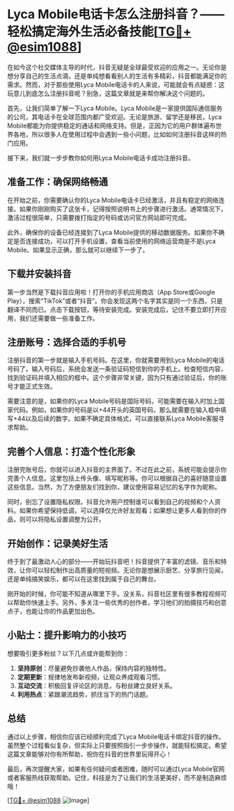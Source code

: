 # Lyca Mobile电话卡怎么注册抖音？——轻松搞定海外生活必备技能[[TG💪+ @esim1088](https://t.me/s/esim1088)]

在如今这个社交媒体主导的时代，抖音无疑是全球最受欢迎的应用之一。无论你是想分享自己的生活点滴，还是单纯想看看别人的生活有多精彩，抖音都能满足你的需求。然而，对于那些使用Lyca Mobile电话卡的人来说，可能就会有点疑惑：这玩意儿到底怎么注册抖音呢？别急，这篇文章就是来帮你解决这个问题的。

首先，让我们简单了解一下Lyca Mobile。Lyca Mobile是一家提供国际通信服务的公司，其电话卡在全球范围内都广受欢迎。无论是旅游、留学还是移民，Lyca Mobile都能为你提供稳定的通话和网络支持。但是，正因为它的用户群体遍布世界各地，所以很多人在使用过程中会遇到一些小问题，比如如何注册抖音这样的热门应用。

接下来，我们就一步步教你如何用Lyca Mobile电话卡成功注册抖音。

## 准备工作：确保网络畅通

在开始之前，你需要确认你的Lyca Mobile电话卡已经激活，并且有稳定的网络连接。如果你刚刚购买了这张卡，记得按照说明书上的步骤进行激活。通常情况下，激活过程很简单，只需要拨打指定的号码或访问官方网站即可完成。

此外，确保你的设备已经连接到了Lyca Mobile提供的移动数据服务。如果你不确定是否连接成功，可以打开手机设置，查看当前使用的网络运营商是不是Lyca Mobile。如果显示正确，那么就可以继续下一步了。

## 下载并安装抖音

第一步当然是下载抖音应用啦！打开你的手机应用商店（App Store或Google Play），搜索“TikTok”或者“抖音”。你会发现这两个名字其实是同一个东西，只是翻译不同而已。点击下载按钮，等待安装完成。安装完成后，记住不要立即打开应用，我们还需要做一些准备工作。

## 注册账号：选择合适的手机号

注册抖音的第一步就是输入手机号码。在这里，你就需要用到Lyca Mobile的电话号码了。输入号码后，系统会发送一条验证码短信到你的手机上。检查短信内容，找到验证码并填入相应的框中。这个步骤非常关键，因为只有通过验证后，你的账号才能正式生效。

需要注意的是，如果你的Lyca Mobile号码是国际号码，可能需要在输入时加上国家代码。例如，如果你的号码是以+44开头的英国号码，那么就需要在输入框中填写+44以及后续的数字。如果不确定具体格式，可以直接联系Lyca Mobile客服寻求帮助。

## 完善个人信息：打造个性化形象

注册完账号后，你就可以进入抖音的主界面了。不过在此之前，系统可能会提示你完善个人信息。这里包括上传头像、填写昵称等。你可以根据自己的喜好随意设置这些信息。当然，为了方便朋友们找到你，建议使用容易记忆的名字作为昵称。

同时，别忘了设置隐私权限。抖音允许用户控制谁可以看到自己的视频和个人资料。如果你希望保持低调，可以选择仅允许好友观看；如果想让更多人看到你的作品，则可以将隐私设置调整为公开。

## 开始创作：记录美好生活

终于到了最激动人心的部分——开始玩抖音吧！抖音提供了丰富的滤镜、音乐和特效，让你可以轻松制作出高质量的短视频。无论你是想展示厨艺、分享旅行见闻，还是单纯搞笑娱乐，都可以在这里找到属于自己的舞台。

刚开始的时候，你可能不知道从哪里下手。没关系，抖音社区里有很多教程视频可以帮助你快速上手。另外，多关注一些优秀的创作者，学习他们的拍摄技巧和创意点子，也能让你的作品更加出色。

## 小贴士：提升影响力的小技巧

想要吸引更多粉丝？以下几点或许能帮到你：

1. **坚持原创**：尽量避免抄袭他人作品，保持内容的独特性。
2. **定期更新**：规律地发布新视频，让观众养成观看习惯。
3. **互动交流**：积极回复评论区的消息，与粉丝建立良好关系。
4. **利用热点**：紧跟潮流趋势，抓住当下的热门话题。

## 总结

通过以上步骤，相信你应该已经顺利完成了Lyca Mobile电话卡绑定抖音的操作。虽然整个过程看似复杂，但实际上只要按照指引一步步操作，就能轻松搞定。希望这篇文章能够对你有所帮助，祝你在抖音的世界里玩得开心！

最后，再次提醒大家，如果有任何疑问或者困难，随时可以通过Lyca Mobile官网或者客服热线获取帮助。记住，科技是为了让我们的生活更美好，而不是制造麻烦哦！

[[TG💪+ @esim1088](https://t.me/s/esim1088) ![Image](https://i.postimg.cc/4NQfJmqS/Snipaste-2025-05-13-00-14-12.png)]